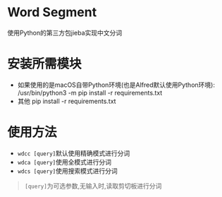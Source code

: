 # Word Segment
使用Python的第三方包jieba实现中文分词
# 安装所需模块
- 如果使用的是macOS自带Python环境(也是Alfred默认使用Python环境):
/usr/bin/python3 -m pip install -r requirements.txt
- 其他
pip install -r requirements.txt
# 使用方法
- `wdcc [query]`默认使用精确模式进行分词
- `wdca [query]`使用全模式进行分词
- `wdcs [query]`使用搜索模式进行分词


> `[query]`为可选参数,无输入时,读取剪切板进行分词
